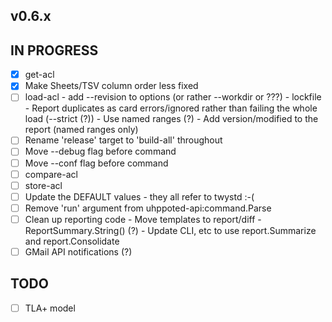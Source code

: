 ## v0.6.x

## IN PROGRESS

- [x] get-acl
- [x] Make Sheets/TSV column order less fixed
- [ ] load-acl
      - add --revision to options (or rather --workdir or ???)
      - lockfile
      - Report duplicates as card errors/ignored rather than failing the whole load (--strict (?))
      - Use named ranges (?)
      - Add version/modified to the report (named ranges only)
- [ ] Rename 'release' target to 'build-all' throughout
- [ ] Move --debug flag before command
- [ ] Move --conf flag before command
- [ ] compare-acl
- [ ] store-acl
- [ ] Update the DEFAULT values - they all refer to twystd :-(
- [ ] Remove 'run' argument from uhppoted-api:command.Parse
- [ ] Clean up reporting code
      - Move templates to report/diff
      - ReportSummary.String() (?)
      - Update CLI, etc to use report.Summarize and report.Consolidate
- [ ] GMail API notifications (?)

## TODO

- [ ] TLA+ model
